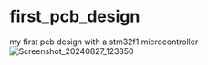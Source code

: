 # first_pcb_design
my first pcb design with a stm32f1 microcontroller
![Screenshot_20240827_123850](https://github.com/user-attachments/assets/83c4c3b4-81c6-44c9-a74b-c57e59e1cb0b)
